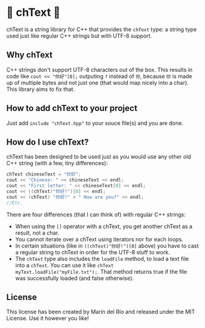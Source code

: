 # 🌸 chText 🌸
chText is a string library for C++ that provides the `chText` type: a string type used just like regular C++ strings but with UTF-8 support.

## Why chText

C++ strings don't support UTF-8 characters out of the box. This results in code like `cout << "你好"[0];` outputing `?` instead of `你`, because `你` is made up of multiple bytes and not just one (that would map nicely into a char). This library aims to fix that.

## How to add chText to your project

Just add `include "chText.hpp"` to your souce file(s) and you are done.

## How do I use chText?

chText has been designed to be used just as you would use any other old C++ string (with a few, tiny differences):

```c++
chText chineseText = "你好";
cout << "Chinese: " << chineseText << endl;
cout << "First letter: " << chineseText[0] << endl;
cout << ((chText)"你好!")[0] << endl;
cout << (chText) "你好!" + " How are you?" << endl;
//Etc.
```

There are four differences (that I can think of) with regular C++ strings:
 - When using the `[]` operator with a chText, you get another chText as a result, not a char.
 - You cannot iterate over a chText using iterators nor for each loops.
 - In certain situations (like in `((chText)"你好!")[0]` above) you have to cast a regular string to chText in order for the UTF-8 stuff to work.
 - The `chText` type also includes the `loadFile` method, to load a text file into a `chText`. You can use it like `chText myText.loadFile("myFile.txt");`. That method returns true if the file was successfully loaded (and false otherwise).
 
 ## License
This license has been created by Marín del Río and released under the MIT License. Use it however you like!
